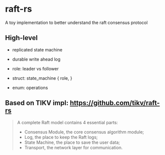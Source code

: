 # raft-rs

A toy implementation to better understand the raft consensus protocol

## High-level
- replicated state machine
- durable write ahead log

- role: leader vs follower
- struct: state_machine { role,  }
- enum: operations

## Based on TIKV impl: https://github.com/tikv/raft-rs

> A complete Raft model contains 4 essential parts:
> - Consensus Module, the core consensus algorithm module;
> - Log, the place to keep the Raft logs;
> - State Machine, the place to save the user data;
> - Transport, the network layer for communication.

